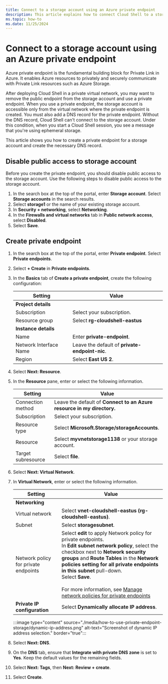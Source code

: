 ```yaml
---
title: Connect to a storage account using an Azure private endpoint
description: This article explains how to connect Cloud Shell to a storage account using a private endpoint.
ms.topic: how-to
ms.date: 11/25/2024
---
```


#  Connect to a storage account using an Azure private endpoint

Azure private endpoint is the fundamental building block for Private Link in Azure. It enables Azure
resources to privately and securely communicate with Private Link resources such as Azure Storage.

After deploying Cloud Shell in a private virtual network, you may want to remove the public endpoint
from the storage account and use a private endpoint. When you use a private endpoint, the storage
account is accessible only from the virtual network where the private endpoint is created. You must
also add a DNS record for the private endpoint. Without the DNS record, Cloud Shell can't connect to
the storage account. Under this condition, when you start a Cloud Shell session, you see a message
that you're using ephemeral storage.

This article shows you how to create a private endpoint for a storage account and create the
necessary DNS record.

## Disable public access to storage account

Before you create the private endpoint, you should disable public access to the storage account. Use
the following steps to disable public access to the storage account.

1. In the search box at the top of the portal, enter **Storage account**. Select **Storage
   accounts** in the search results.
1. Select **storage1** or the name of your existing storage account.
1. In **Security + networking**, select **Networking**.
1. In the **Firewalls and virtual networks** tab in **Public network access**, select **Disabled**.
1. Select **Save**.

## Create private endpoint

1. In the search box at the top of the portal, enter **Private endpoint**. Select **Private
   endpoints**.
1. Select **+ Create** in **Private endpoints**.
1. In the **Basics** tab of **Create a private endpoint**, create the following configuration:

   |        Setting         |                     Value                      |
   | ---------------------- | ---------------------------------------------- |
   | **Project details**    |                                                |
   | Subscription           | Select your subscription.                      |
   | Resource group         | Select **rg-cloudshell-eastus**                |
   | **Instance details**   |                                                |
   | Name                   | Enter **private-endpoint**.                    |
   | Network Interface Name | Leave the default of **private-endpoint-nic**. |
   | Region                 | Select **East US 2**.                          |

1. Select **Next: Resource**.
1. In the **Resource** pane, enter or select the following information.

   |      Setting       |                                 Value                                  |
   | ------------------ | ---------------------------------------------------------------------- |
   | Connection method  | Leave the default of **Connect to an Azure resource in my directory.** |
   | Subscription       | Select your subscription.                                              |
   | Resource type      | Select **Microsoft.Storage/storageAccounts**.                          |
   | Resource           | Select **myvnetstorage1138** or your storage account.                  |
   | Target subresource | Select **file**.                                                       |

1. Select **Next: Virtual Network**.

1. In **Virtual Network**, enter or select the following information.

   |               Setting                |                                                                                                                                                                                            Value                                                                                                                                                                                            |
   | ------------------------------------ | ------------------------------------------------------------------------------------------------------------------------------------------------------------------------------------------------------------------------------------------------------------------------------------------------------------------------------------------------------------------------------------------- |
   | **Networking**                       |                                                                                                                                                                                                                                                                                                                                                                                             |
   | Virtual network                      | Select **vnet-cloudshell-eastus (rg-cloudshell-eastus)**.                                                                                                                                                                                                                                                                                                                                   |
   | Subnet                               | Select **storagesubnet**.                                                                                                                                                                                                                                                                                                                                                                   |
   | Network policy for private endpoints | Select **edit** to apply Network policy for private endpoints. </br> In **Edit subnet network policy**, select the checkbox next to **Network security groups** and **Route Tables** in the **Network policies setting for all private endpoints in this subnet** pull-down. </br> Select **Save**. </br></br>For more information, see [Manage network policies for private endpoints][01] |
   | **Private IP configuration**         | Select **Dynamically allocate IP address**.                                                                                                                                                                                                                                                                                                                                                 |

   :::image type="content" source="./media/how-to-use-private-endpoint-storage/dynamic-ip-address.png" alt-text="Screenshot of dynamic IP address selection." border="true":::

1. Select **Next: DNS**.
1. On the **DNS** tab, ensure that **Integrate with private DNS zone** is set to **Yes**. Keep the
   default values for the remaining fields.
1. Select **Next: Tags**, then **Next: Review + create**.
1. Select **Create**.

<!-- link references -->
[01]: /azure/private-link/disable-private-endpoint-network-policy
